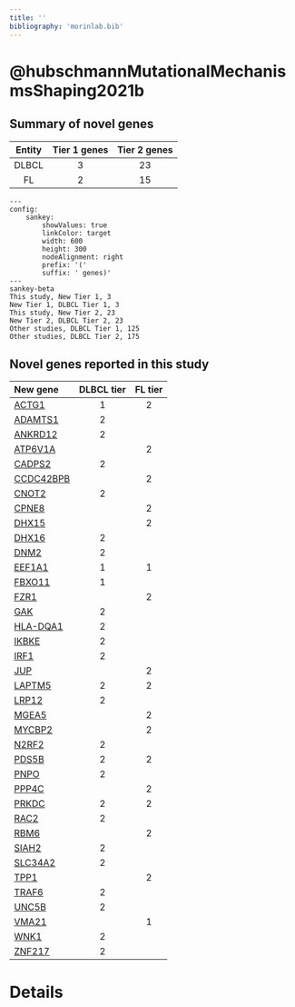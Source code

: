 ```yaml
---
title: ''
bibliography: 'morinlab.bib'
---
```


# @hubschmannMutationalMechanismsShaping2021b
## Summary of novel genes

|Entity| Tier 1 genes| Tier 2 genes|
|:-:|:-:|:-:|
|DLBCL|3|23|
|FL|2|15|
```mermaid
---
config:
    sankey:
        showValues: true
        linkColor: target
        width: 600
        height: 300
        nodeAlignment: right
        prefix: '('
        suffix: ' genes)'
---
sankey-beta
This study, New Tier 1, 3
New Tier 1, DLBCL Tier 1, 3
This study, New Tier 2, 23
New Tier 2, DLBCL Tier 2, 23
Other studies, DLBCL Tier 1, 125
Other studies, DLBCL Tier 2, 175
```


## Novel genes reported in this study

|New gene|DLBCL tier|FL tier|
|:-|:-:|:-:|
|[ACTG1](ACTG1)|1 |2 |
|[ADAMTS1](ADAMTS1)|2 | |
|[ANKRD12](ANKRD12)|2 | |
|[ATP6V1A](ATP6V1A)| |2 |
|[CADPS2](CADPS2)|2 | |
|[CCDC42BPB](CCDC42BPB)| |2 |
|[CNOT2](CNOT2)|2 | |
|[CPNE8](CPNE8)| |2 |
|[DHX15](DHX15)| |2 |
|[DHX16](DHX16)|2 | |
|[DNM2](DNM2)|2 | |
|[EEF1A1](EEF1A1)|1 |1 |
|[FBXO11](FBXO11)|1 | |
|[FZR1](FZR1)| |2 |
|[GAK](GAK)|2 | |
|[HLA-DQA1](HLA-DQA1)|2 | |
|[IKBKE](IKBKE)|2 | |
|[IRF1](IRF1)|2 | |
|[JUP](JUP)| |2 |
|[LAPTM5](LAPTM5)|2 |2 |
|[LRP12](LRP12)|2 | |
|[MGEA5](MGEA5)| |2 |
|[MYCBP2](MYCBP2)| |2 |
|[N2RF2](N2RF2)|2 | |
|[PDS5B](PDS5B)|2 |2 |
|[PNPO](PNPO)|2 | |
|[PPP4C](PPP4C)| |2 |
|[PRKDC](PRKDC)|2 |2 |
|[RAC2](RAC2)|2 | |
|[RBM6](RBM6)| |2 |
|[SIAH2](SIAH2)|2 | |
|[SLC34A2](SLC34A2)|2 | |
|[TPP1](TPP1)| |2 |
|[TRAF6](TRAF6)|2 | |
|[UNC5B](UNC5B)|2 | |
|[VMA21](VMA21)| |1 |
|[WNK1](WNK1)|2 | |
|[ZNF217](ZNF217)|2 | |

# Details

